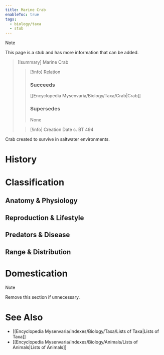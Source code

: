 ```yaml
---
title: Marine Crab
enableToc: true
tags:
  - biology/taxa
  - stub
---
```


> [!note]
> This page is a stub and has more information that can be added.

> [!summary] Marine Crab
> > [!info] Relation
> > ### Succeeds
> > [[Encyclopedia Mysenvaria/Biology/Taxa/Crab|Crab]]
> > ### Supersedes
> > None
>
> > [!info] Creation Date
> > c. BT 494

Crab created to survive in saltwater environments.
# History

# Classification
## Anatomy & Physiology

## Reproduction & Lifestyle

## Predators & Disease

## Range & Distribution

# Domestication

> [!note]
> Remove this section if unnecessary.
# See Also
- [[Encyclopedia Mysenvaria/Indexes/Biology/Taxa/Lists of Taxa|Lists of Taxa]]
- [[Encyclopedia Mysenvaria/Indexes/Biology/Animals/Lists of Animals|Lists of Animals]]